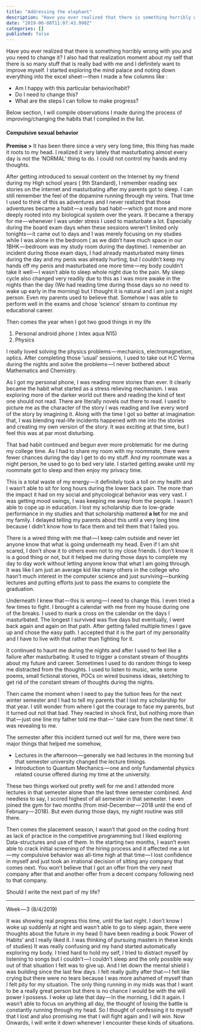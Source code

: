 ```yaml
---
title: "Addressing the elephant"
description: "Have you ever realized that there is something horribly wrong with you and you need to change it? I also had that realization moment about…"
date: "2019-06-08T11:07:43.990Z"
categories: []
published: false
---
```


Have you ever realized that there is something horribly wrong with you and you need to change it? I also had that realization moment about my self that there is so many stuff that is really bad with me and I definitely want to improve myself. I started exploring the mind palace and noting down everything into the excel sheet — then I made a few columns like :

-   Am I happy with this particular behavior/habit?
-   Do I need to change this?
-   What are the steps I can follow to make progress?

Below section, I will compile observations I made during the process of improving/changing the habits that I compiled in the list.

#### Compulsive sexual behavior

**Premise >** It has been there since a very very long time, this thing has made it roots to my head. I realized it very lately that masturbating almost every day is not the ‘NORMAL’ thing to do. I could not control my hands and my thoughts.

After getting introduced to sexual content on the Internet by my friend during my High school years ( 9th Standard), I remember reading sex stories on the internet and masturbating after my parents got to sleep. I can still remember the feel of the dopamine running through my veins. That time I used to think of this as adventures and I never realized that those adventures became a habit — a really bad habit — which got more and more deeply rooted into my biological system over the years. It became a therapy for me — whenever I was under stress I used to masturbate a lot. Especially during the board exam days when these sessions weren’t limited only tonights — it came out to days and I was merely focusing on my studies while I was alone in the bedroom ( as we didn’t have much space in our 1BHK — bedroom was my study room during the daytime). I remember an incident during those exam days, I had already masturbated many times during the day and my penis was already hurting, but I couldn’t keep my hands off my penis and masturbated one more time — my body couldn’t take it well — I wasn’t able to sleep whole night due to the pain. My sleep cycle also changed very readily due to this as I was more awake in the nights than the day (We had reading time during those days so no need to wake up early in the morning) but I thought it is natural and I am just a night person. Even my parents used to believe that. Somehow I was able to perform well in the exams and chose ‘science’ stream to continue my educational career.

Then comes the year when I got two good things in my life

1.  Personal android phone ( Intex aqua N15)
2.  Physics

I really loved solving the physics problems — mechanics, electromagnetism, optics. After completing those ‘usual’ sessions, I used to take out H.C Verma during the nights and solve the problems — I never bothered about Mathematics and Chemistry.

As I got my personal phone, I was reading more stories than ever. It clearly became the habit what started as a stress relieving mechanism. I was exploring more of the darker world out there and reading the kind of text one should not read. There are literally novels out there to read. I used to picture me as the character of the story I was reading and live every word of the story by imagining it. Along with the time I got so better at imagination that, I was blending real-life incidents happened with me into the stories and creating my own version of the story. It was exciting at that time, but I feel this was at par most disturbing.

That bad habit continued and begun ever more problematic for me during my college time. As I had to share my room with my roommate, there were fewer chances during the day I get to do my stuff. And my roommate was a night person, he used to go to bed very late. I started getting awake until my roommate got to sleep and then enjoy my privacy time.

This is a total waste of my energy — it definitely took a toll on my health and I wasn’t able to sit for long hours during the lower back pain. The more than the impact it had on my social and phycological behavior was very vast. I was getting mood swings, I was keeping me away from the people. I wasn’t able to cope up in education. I lost my scholarship due to low-grade performance in my studies and that scholarship mattered **a lot** for me and my family. I delayed telling my parents about this until a very long time because I didn’t know how to face them and tell them that I failed you.

There is a wired thing with me that — I keep calm outside and never let anyone know that what is going underneath my head. Even if I am shit scared, I don’t show it to others even not to my close friends. I don’t know it is a good thing or not, but it helped me during those days to complete my day to day work without letting anyone know that what I am going through. It was like I am just an average kid like many others in the college who hasn’t much interest in the computer science and just surviving — bunking lectures and putting efforts just to pass the exams to complete the graduation.

Underneath I knew that — this is wrong — I need to change this. I even tried a few times to fight. I brought a calendar with me from my house during one of the breaks. I used to mark a cross on the calendar on the days I masturbated. The longest I survived was five days but eventually, I went back again and again on that path. After getting failed multiple times I gave up and chose the easy path. I accepted that it is the part of my personality and I have to live with that rather than fighting for it.

It continued to haunt me during the nights and after I used to feel like a failure after masturbating. It used to trigger a constant stream of thoughts about my future and career. Sometimes I used to do random things to keep me distracted from the thoughts. I used to listen to music, write some poems, small fictional stories, POCs on wired business ideas, sketching to get rid of the constant stream of thoughts during the nights.

Then came the moment when I need to pay the tuition fees for the next winter semester and I had to tell my parents that I lost my scholarship for that year. I still wonder from where I got the courage to face my parents, but it turned out not that bad. They reacted in shock first, but nothing more than that — just one line my father told me that — ‘ take care from the next time’. It was revealing to me.

The semester after this incident turned out well for me, there were two major things that helped me somehow,

-   Lectures in the afternoon — generally we had lectures in the morning but that semester university changed the lecture timings.
-   Introduction to Quantum Mechanics — one and only fundamental physics related course offered during my time at the university.

These two things worked out pretty well for me and I attended more lectures in that semester alone than the last three semester combined. And needless to say, I scored highest of all semester in that semester. I even joined the gym for two months (from mid-December — 2018 until the end of February — 2018). But even during those days, my night routine was still there.

Then comes the placement season, I wasn’t that good on the coding front as lack of practice in the competitive programming but I liked exploring Data-structures and use of them. In the starting two months, I wasn’t even able to crack initial screening of the hiring process and it affected me a lot — my compulsive behavior was all-time high at that time — I lost confidence in myself and just took an irrational decision of sitting any company that comes next. You won’t believe that I got an offer from the very next company after that and another offer from a decent company following next to that company.

Should I write the next part of my life?

---

Week — 3 (8/4/2019)

It was showing real progress this time, until the last night. I don’t know I woke up suddenly at night and wasn’t able to go to sleep again, there were thoughts about the future in my head (I have been reading a book ‘Power of Habits’ and I really liked it. I was thinking of pursuing masters in these kinds of studies) It was really confusing and my hand started automatically exploring my body. I tried hard to hold my self, I tried to distract myself by listening to songs but I couldn’t — I couldn't sleep and the only possible way out of that situation I felt was to give up. And I let down the mental shield I was building since the last few days. I felt really guilty after that — I felt like crying but there were no tears because I was more ashamed of myself than I felt pity for my situation. The only thing running in my mids was that I want to be a really great person but there is no chance I would be with the will power I possess. I woke up late that day — In the morning, I did it again. I wasn’t able to focus on anything all day, the thought of losing the battle is constantly running through my head. So I thought of confessing it to myself that I lost and also promising me that I will fight again and I will win. Now Onwards, I will write it down whenever I encounter these kinds of situations.
